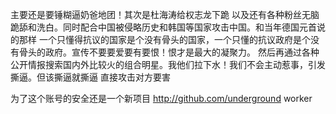 主要还是要锤糊逼奶爸地团！其次是杜海涛给权志龙下跪 以及还有各种粉丝无脑跪舔和洗白。同时配合中国被侵略历史和韩国等国家攻击中国。和当年德国元首说的那样 一个只懂得抗议的国家是个没有骨头的国家，一个只懂的抗议政府是个没有骨头的政府。宣传不要要爱要有要恨！恨才是最大的凝聚力。
然后再通过各种公开情报搜索国内外比较火的组合明星。我他们拉下水！我们不会主动惹事，引发撕逼。但该撕逼就撕逼 直接攻击对方要害



为了这个账号的安全还是一个新项目 http://github.com/underground worker
